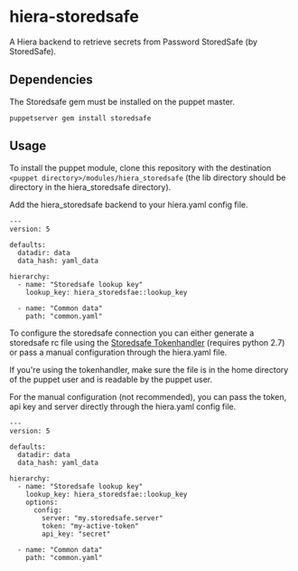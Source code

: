 # hiera-storedsafe
A Hiera backend to retrieve secrets from Password StoredSafe (by StoredSafe).

## Dependencies
The Storedsafe gem must be installed on the puppet master.

```
puppetserver gem install storedsafe
```

## Usage
To install the puppet module, clone this repository with the destination `<puppet directory>/modules/hiera_storedsafe` (the lib directory should be directory in the hiera\_storedsafe directory).

Add the hiera\_storedsafe backend to your hiera.yaml config file.
```
---
version: 5

defaults:
  datadir: data
  data_hash: yaml_data

hierarchy:
  - name: "Storedsafe lookup key"
    lookup_key: hiera_storedsfae::lookup_key

  - name: "Common data"
    path: "common.yaml"
```

To configure the storedsafe connection you can either generate a storedsafe rc file using the [Storedsafe Tokenhandler](https://github.com/storedsafe/tokenhandler) (requires python 2.7) or pass a manual configuration through the hiera.yaml file.

If you're using the tokenhandler, make sure the file is in the home directory of the puppet user and is readable by the puppet user.

For the manual configuration (not recommended), you can pass the token, api key and server directly through the hiera.yaml config file.
```
---
version: 5

defaults:
  datadir: data
  data_hash: yaml_data

hierarchy:
  - name: "Storedsafe lookup key"
    lookup_key: hiera_storedsfae::lookup_key
    options:
      config:
        server: "my.storedsafe.server"
        token: "my-active-token"
        api_key: "secret"

  - name: "Common data"
    path: "common.yaml"
```
